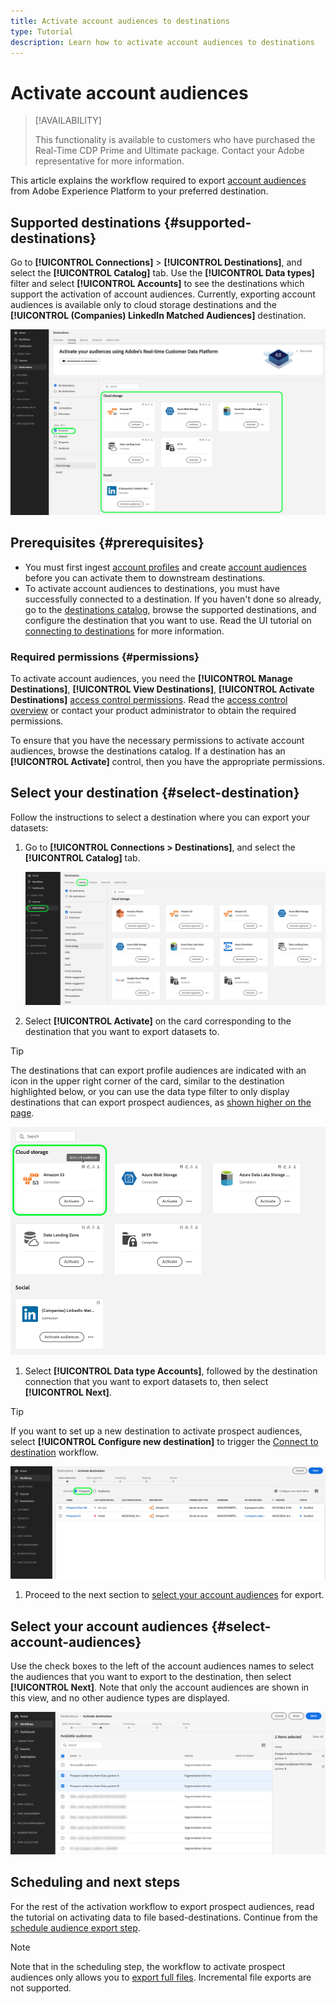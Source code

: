 ```yaml
---
title: Activate account audiences to destinations
type: Tutorial
description: Learn how to activate account audiences to destinations
---
```

# Activate account audiences

>[!AVAILABILITY]
>
>This functionality is available to customers who have purchased the Real-Time CDP Prime and Ultimate package. Contact your Adobe representative for more information. 

This article explains the workflow required to export [account audiences](/help/segmentation/ui/account-audiences.md) from Adobe Experience Platform to your preferred destination. 

## Supported destinations {#supported-destinations}

Go to **[!UICONTROL Connections]** > **[!UICONTROL Destinations]**, and select the **[!UICONTROL Catalog]** tab. Use the **[!UICONTROL Data types]** filter and select **[!UICONTROL Accounts]** to see the destinations which support the activation of account audiences. Currently, exporting account audiences is available only to cloud storage destinations and the **[!UICONTROL (Companies) LinkedIn Matched Audiences]** destination.  

![Destinations which support prospect audiences.](/help/destinations/assets/ui/activate-account-audiences/data-types-filter.png)

## Prerequisites {#prerequisites}

* You must first ingest [account profiles](/help/rtcdp/accounts/account-profile-overview.md) and create [account audiences](/help/segmentation/ui/account-audiences.md) before you can activate them to downstream destinations.
* To activate account audiences to destinations, you must have successfully connected to a destination. If you haven't done so already, go to the [destinations catalog](../catalog/overview.md), browse the supported destinations, and configure the destination that you want to use. Read the UI tutorial on [connecting to destinations](./connect-destination.md) for more information.

### Required permissions {#permissions}

To activate account audiences, you need the **[!UICONTROL Manage Destinations]**, **[!UICONTROL View Destinations]**, **[!UICONTROL Activate Destinations]** [access control permissions](/help/access-control/home.md#permissions). Read the [access control overview](/help/access-control/ui/overview.md) or contact your product administrator to obtain the required permissions.

To ensure that you have the necessary permissions to activate account audiences, browse the destinations catalog. If a destination has an **[!UICONTROL Activate]** control, then you have the appropriate permissions.

## Select your destination {#select-destination}

Follow the instructions to select a destination where you can export your datasets:

1. Go to **[!UICONTROL Connections > Destinations]**, and select the **[!UICONTROL Catalog]** tab.
    
    ![Destination catalog tab with Catalog control highlighted.](/help/destinations/assets/ui/export-datasets/catalog-tab.png)

2. Select **[!UICONTROL Activate]** on the card corresponding to the destination that you want to export datasets to. 

  >[!TIP]
  >
  >The destinations that can export profile audiences are indicated with an icon in the upper right corner of the card, similar to the destination highlighted below, or you can use the data type filter to only display destinations that can export prospect audiences, as [shown higher on the page](#supported-destinations).

  ![Amazon S3 destination page that can export profile audiences highlighted.](/help/destinations/assets/ui/activate-account-audiences/amazon-s3-icon-activate-account-audiences.png)

1. Select **[!UICONTROL Data type Accounts]**, followed by the destination connection that you want to export datasets to, then select **[!UICONTROL Next]**.

  >[!TIP]
  > 
  >If you want to set up a new destination to activate prospect audiences, select **[!UICONTROL Configure new destination]** to trigger the [Connect to destination](/help/destinations/ui/connect-destination.md) workflow. 

  ![Destination activation workflow with Prospects control highlighted.](/help/destinations/assets/ui/activate-prospect-audiences/activate-prospects-highlighted.png)

1. Proceed to the next section to [select your account audiences](#select-profile-audiences) for export.

## Select your account audiences {#select-account-audiences}

Use the check boxes to the left of the account audiences names to select the audiences that you want to export to the destination, then select **[!UICONTROL Next]**. Note that only the account audiences are shown in this view, and no other audience types are displayed. 

![Dataset export workflow showing the Select audiences step where you can select which prospect audiences to export.](/help/destinations/assets/ui/activate-prospect-audiences/select-prospect-audiences.png)

## Scheduling and next steps

For the rest of the activation workflow to export prospect audiences, read the tutorial on activating data to file based-destinations. Continue from the [schedule audience export step](/help/destinations/ui/activate-batch-profile-destinations.md#scheduling).

>[!NOTE]
>
>Note that in the scheduling step, the workflow to activate prospect audiences only allows you to [export full files](/help/destinations/ui/activate-batch-profile-destinations.md#export-full-files). Incremental file exports are not supported.

